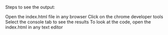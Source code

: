 Steps to see the output:

Open the index.html file in any browser
Click on the chrome developer tools
Select the console tab to see the results
To look at the code, open the index.html in any text editor
